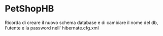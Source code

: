 # PetShopHB

Ricorda di creare il nuovo schema database e di cambiare il nome del db, l'utente e la password nell' hibernate.cfg.xml
